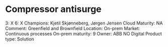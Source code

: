 # Compressor antisurge

3: X
 6: X
Champions: Kjetil Skjønneberg, Jørgen Jensen
Cloud Maturity: NA
Comment: Greenfield and Brownfield
Location: On-prem
Market: Continuous processes
On-prem maturity: 9
Owner: ABB NO Digital
Product type: Solution